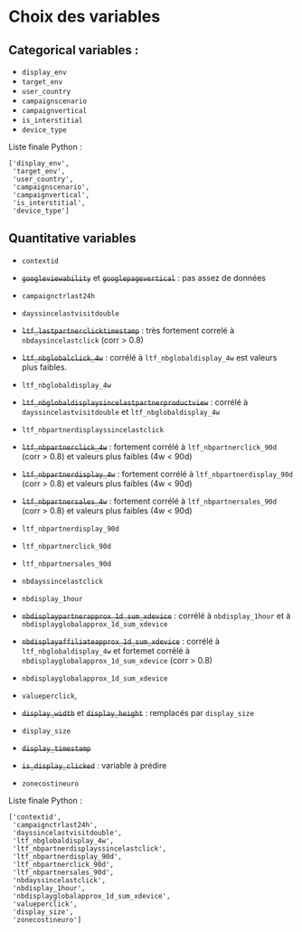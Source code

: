# Choix des variables

## Categorical variables :

- `display_env`
- `target_env`
- `user_country`
- `campaignscenario`
- `campaignvertical`
- `is_interstitial`
- `device_type`

Liste finale Python : 
```
['display_env',
 'target_env',
 'user_country', 
 'campaignscenario',
 'campaignvertical',
 'is_interstitial',
 'device_type']
```

## Quantitative variables

- `contextid`

- ~~`googleviewability`~~ et ~~`googlepagevertical`~~ : pas assez de données

- `campaignctrlast24h`

- `dayssincelastvisitdouble`

- ~~`ltf_lastpartnerclicktimestamp`~~ : très fortement correlé à `nbdaysincelastclick` (corr > 0.8)

- ~~`ltf_nbglobalclick_4w`~~ : corrélé à `ltf_nbglobaldisplay_4w` est valeurs plus faibles.

- `ltf_nbglobaldisplay_4w`

- ~~`ltf_nbglobaldisplaysincelastpartnerproductview`~~  : corrélé à `dayssincelastvisitdouble` et `ltf_nbglobaldisplay_4w`

- `ltf_nbpartnerdisplayssincelastclick`

- ~~`ltf_nbpartnerclick_4w`~~ : fortement corrélé à `ltf_nbpartnerclick_90d` (corr > 0.8) et valeurs plus faibles (4w < 90d)

- ~~`ltf_nbpartnerdisplay_4w`~~ : fortement corrélé à `ltf_nbpartnerdisplay_90d` (corr > 0.8) et valeurs plus faibles (4w < 90d)

- ~~`ltf_nbpartnersales_4w`~~ : fortement corrélé à `ltf_nbpartnersales_90d` (corr > 0.8) et valeurs plus faibles (4w < 90d)

- `ltf_nbpartnerdisplay_90d`

- `ltf_nbpartnerclick_90d`

- `ltf_nbpartnersales_90d`

- `nbdayssincelastclick`

- `nbdisplay_1hour`

- ~~`nbdisplaypartnerapprox_1d_sum_xdevice`~~ : corrélé à `nbdisplay_1hour` et à `nbdisplayglobalapprox_1d_sum_xdevice`

- ~~`nbdisplayaffiliateapprox_1d_sum_xdevice`~~ : corrélé à `ltf_nbglobaldisplay_4w` et fortemet corrélé à `nbdisplayglobalapprox_1d_sum_xdevice` (corr > 0.8)

- `nbdisplayglobalapprox_1d_sum_xdevice`

- `valueperclick`,

- ~~`display_width`~~ et ~~`display_height`~~ : remplacés par `display_size`

- `display_size`

- ~~`display_timestamp`~~

- ~~`is_display_clicked`~~ : variable à prédire

- `zonecostineuro`

Liste finale Python : 
```
['contextid',
 'campaignctrlast24h',
 'dayssincelastvisitdouble',
 'ltf_nbglobaldisplay_4w',
 'ltf_nbpartnerdisplayssincelastclick',
 'ltf_nbpartnerdisplay_90d',
 'ltf_nbpartnerclick_90d',
 'ltf_nbpartnersales_90d',
 'nbdayssincelastclick',
 'nbdisplay_1hour',
 'nbdisplayglobalapprox_1d_sum_xdevice',
 'valueperclick',
 'display_size',
 'zonecostineuro']
```
